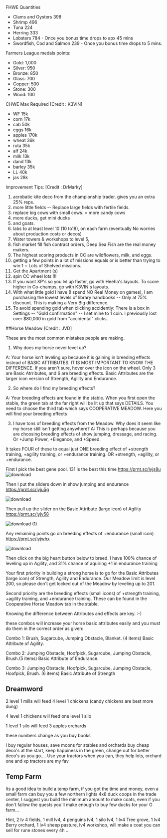  FHWE Quantities
 
 - Clams and Oysters 398
 - Shrimp 496
 - Tuna 224
 - Herring 333
 - Lobsters 784 - Once you bonus time drops to apx 45 mins
 - Swordfish, Cod and Salmon 239 - Once you bonus time drops to 5 mins.


 Farmers League medals  points:

  - Gold: 1,000
  - Silver: 950
  - Bronze: 850
  - Glass: 700
  - Copper: 500
  - Stone: 300
  - Wood: 100

CHWE Max Required [Credit : K3VIN]

 - WF 15k
 - corn 17k
 - cab 50k
 - eggs 16k
 - apples 170k
 - wheat 36k
 - ruta 35k
 - alf 24k
 - milk 13k
 - dand 13k
 - barley 35k
 - LL 40k
 - jas 28k

Improvement Tips: [Credit : DrMarky]

1.	acrobatic kite deco from the championship trader. gives you an extra 25% reps.
2.	more little fields -- Replace large fields with fertile fields. 
3.	replace big cows with small cows. = more candy cows 
4.	more ducks, get mini ducks 
5.	and goats. 
6.	labs to at least level 10 (10 to18), on each farm (eventually No worries about production costs or decos)
7.	Water towers & workshops to level 5,
8.	fish market fill fish contract orders,  Deep Sea Fish are the real money makers. 
9.	The highest scoring products in CC are wildflowers, milk, and eggs.   
10.	getting a few points in a lot of missions equals or is better than trying to win 1  =  Lots of Shelved missions.
11.	Get the Apartment (s)
12.	spin CC wheel lots !!!  
13.	If you want XP's so you lvl up faster, go with Heeha's layouts.  To score higher in Co-champs, go with K3VIN's layouts.  
14.	With what little gold I have (I spend NO Real Money on games), I am purchasing the lowest levels of library handbooks -- Only at 75% discount.  This is  making a Very Big difference.  
15.	To avoid  spending gold when clicking accidently:  There is a box in Settings -- "Gold confirmation" -- I set mine to 1 coin.  I previously lost over $80,000 in gold from "accidental" clicks.  


##Horse Meadow [Credit : JVD]

These are the most common mistakes people are making.


1)  Why does my horse never level up?

A:  Your horse isn't leveling up because it is gaining in breeding effects instead of BASIC ATTRIBUTES.  IT IS MOST IMPORTANT TO KNOW THE DIFFERENCE.  If you aren't sure, hover over the icon on the wheel.  Only 3 are Basic Atrributes, and 6 are breeding effects. Basic Attributes are the larger icon version of Strength, Agility and Endurance.

2) So where do I find my breeding effects?

A: Your breeding effects are found in the stable.  When you first open the stable, the green tab at the far right will be lit up that says DETAILS.  You need to choose the third tab which says COOPERATIVE MEADOW.  Here you will find your breeding effects

3) I have tons of breeding effects from the Meadow.  Why does it seem like my horse still isn't getting anywhere?
A: This is perhaps because you are choosing breeding effects of show jumping, dressage, and racing.  Or +Jump Power, +Elegance, and +Speed.  

It takes FOUR of these to equal just ONE breeding effect of +strength training, +agility training, or +endurance training.  OR +strength, +agility, or +endurance.

First I pick the best gene pool.  131 is the best this time   https://prnt.sc/iyjs8u
![download](https://user-images.githubusercontent.com/54517988/69015205-a511f680-0946-11ea-92ec-77f8775c4375.png)



Then I put the sliders down in show jumping and endurance  https://prnt.sc/iyju5g

![download](https://user-images.githubusercontent.com/54517988/69015220-d7bbef00-0946-11ea-9b2d-b8e7d6ed03fd.png)

Then pull up the slider on the Basic Attribute (large icon) of Agility https://prnt.sc/iyjv58 

![download (1)](https://user-images.githubusercontent.com/54517988/69015262-27021f80-0947-11ea-87af-401eca8bb5ad.png)

Any remaining points go on breeding effects of +endurance (small icon) https://prnt.sc/iyjwhx

![download](https://user-images.githubusercontent.com/54517988/69015312-8e1fd400-0947-11ea-9ad6-37fc686693ea.png)


Then click on the big heart button below to breed.  I have 100% chance of leveling up in Agility, and 31% chance of aquiring +1 in endurance training

Your first priority in building a strong horse is to go for the Basic Attributes (large icon) of Strength, Agility and Endurance.  Our Meadow limit is level 200, so please don't get locked out of the Meadow by leveling up to 201.

Second priority are the breeding effects (small icons) of +strength training, +agility training, and +endurance training.  These can be found in the Cooperative Horse Meadow tab in the stable.

Knowing the difference between Attributes and effects are key.  :-)

these combos will increase your horse basic attributes easily and you must do them in the correct order as given:

Combo 1: Brush, Sugarcube, Jumping Obstacle, Blanket. (4 items) Basic Attribute of Agility.

Combo 2: Jumping Obstacle, Hoofpick, Sugarcube, Jumping Obstacle, Brush.(5 items) Basic Attribute of Endurance.

Combo 3: Jumping Obstacle, Hoofpick, Sugarcube, Jumping Obstacle, Hoofpick, Brush. (6 items)  Basic Attribute of Strength

## Dreamword 

2 level 1 mills will feed 4 level 1 chickens (candy chickens are best more dung) 

4 level 1 chickens will feed one level 1 silo

1 level 1 silo will feed 3 apples orchards

these numbers change as you buy books

I buy regular houses, save moons for stables and orchards
buy cheap deco's at the start, keep happiness in the green, change out for better deco's as you go....
Use your tractors when you can, they help lots, orchard one and xp tractors are my fav

## Temp Farm

Its a good idea to build a temp farm, if you got the time and money, even a small farm can buy you a few northern lights 4x8 duck coops in the trade center, I suggest you build the minimum amount to make coats, even if you don't fallow the quests you'll make enough to buy few ducks for your G farm...

Hint, 2 lv 4 fields, 1 mill lv4, 4 penguins lv4, 1 silo lv4, 1 lv4 Tree grove,  1 lv4 Berry orchard, 1 lv4 sheep pasture, lv4 workshop, will make a coat you can sell for rune stones every 4h
..

